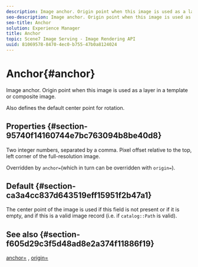 ```yaml
---
description: Image anchor. Origin point when this image is used as a layer in a template or composite image.
seo-description: Image anchor. Origin point when this image is used as a layer in a template or composite image.
seo-title: Anchor
solution: Experience Manager
title: Anchor
topic: Scene7 Image Serving - Image Rendering API
uuid: 81069578-8470-4ec0-b755-47b0a8124024
---
```


# Anchor{#anchor}

Image anchor. Origin point when this image is used as a layer in a template or composite image.

Also defines the default center point for rotation.

## Properties {#section-95740f14160744e7bc763094b8be40d8}

Two integer numbers, separated by a comma. Pixel offset relative to the top, left corner of the full-resolution image.

Overridden by `anchor=`(which in turn can be overridden with `origin=`).

## Default {#section-ca3a4cc837d643519eff15951f2b47a1}

The center point of the image is used if this field is not present or if it is empty, and if this is a valid image record (i.e. if `catalog::Path` is valid).

## See also {#section-f605d29c3f5d48ad8e2a374f11886f19}

[anchor=](r_anchor.md#reference_6661E548AB284B82828D8D94C8DDEB7C) , [origin=](r_origin.md#reference_E11C7AC06E2240CC884C3FEC98F05138) 
